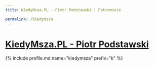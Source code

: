 ```yaml
---
title: KiedyMsza.PL - Piotr Podstawski | Patromierz

permalink: /kiedymsza
---
```


# [KiedyMsza.PL - Piotr Podstawski](https://patronite.pl/kiedymsza)

{% include profile.md name="kiedymsza" prefix="k" %}
